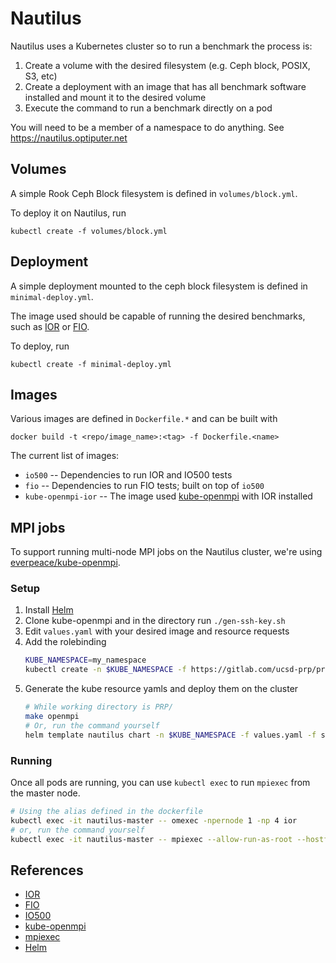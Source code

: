 Nautilus
========

Nautilus uses a Kubernetes cluster so to run a benchmark the process is:
1. Create a volume with the desired filesystem (e.g. Ceph block, POSIX, S3, etc)
2. Create a deployment with an image that has all benchmark software installed and mount it to the desired volume
3. Execute the command to run a benchmark directly on a pod

You will need to be a member of a namespace to do anything. See https://nautilus.optiputer.net

## Volumes

A simple Rook Ceph Block filesystem is defined in `volumes/block.yml`.

To deploy it on Nautilus, run
```
kubectl create -f volumes/block.yml
```

## Deployment

A simple deployment mounted to the ceph block filesystem is defined in `minimal-deploy.yml`.

The image used should be capable of running the desired benchmarks, such as [IOR] or [FIO].

To deploy, run
```
kubectl create -f minimal-deploy.yml
```

## Images

Various images are defined in `Dockerfile.*` and can be built with
```
docker build -t <repo/image_name>:<tag> -f Dockerfile.<name>
```

The current list of images:
- `io500` -- Dependencies to run IOR and IO500 tests
- `fio` -- Dependencies to run FIO tests; built on top of `io500`
- `kube-openmpi-ior` -- The image used [kube-openmpi] with IOR installed

## MPI jobs

To support running multi-node MPI jobs on the Nautilus cluster, we're using [everpeace/kube-openmpi][kube-openmpi].

### Setup

1. Install [Helm]
2. Clone kube-openmpi and in the directory run `./gen-ssh-key.sh`
3. Edit `values.yaml` with your desired image and resource requests
4. Add the rolebinding
    ```sh
    KUBE_NAMESPACE=my_namespace
    kubectl create -n $KUBE_NAMESPACE -f https://gitlab.com/ucsd-prp/prp_k8s_config/-/raw/master/mpi/rolebindings.yaml
    ```
5. Generate the kube resource yamls and deploy them on the cluster
    ```sh
    # While working directory is PRP/
    make openmpi
    # Or, run the command yourself
    helm template nautilus chart -n $KUBE_NAMESPACE -f values.yaml -f ssh-key.yaml | kubectl -n $KUBE_NAMESPACE create -f -
    ```

### Running

Once all pods are running, you can use `kubectl exec` to run `mpiexec` from the master node.
```sh
# Using the alias defined in the dockerfile
kubectl exec -it nautilus-master -- omexec -npernode 1 -np 4 ior
# or, run the command yourself
kubectl exec -it nautilus-master -- mpiexec --allow-run-as-root --hostfile /kube-openmpi/generated/hostfile --display-map -n 4 -npernode 1 ior
```

## References
- [IOR]
- [FIO]
- [IO500]
- [kube-openmpi]
- [mpiexec]
- [Helm]

[ior]: https://github.com/hpc/ior
[fio]: https://fio.readthedocs.io/en/latest/fio_doc.html#job-file-format
[io500]: https://www.vi4io.org/io500/
[kube-openmpi]: https://github.com/everpeace/kube-openmpi
[mpiexec]: https://linux.die.net/man/1/mpiexec
[helm]: https://helm.sh/docs/intro/quickstart/
